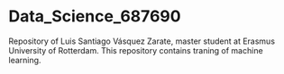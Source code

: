 # Data_Science_687690
Repository of Luis Santiago Vásquez Zarate, master student at Erasmus University of Rotterdam. This repository contains traning of machine learning.
